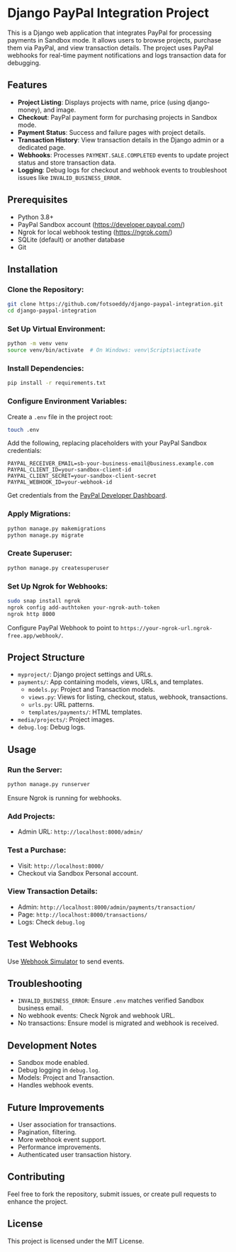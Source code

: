
# Django PayPal Integration Project

This is a Django web application that integrates PayPal for processing payments in Sandbox mode. It allows users to browse projects, purchase them via PayPal, and view transaction details. The project uses PayPal webhooks for real-time payment notifications and logs transaction data for debugging.

## Features

- **Project Listing**: Displays projects with name, price (using django-money), and image.
- **Checkout**: PayPal payment form for purchasing projects in Sandbox mode.
- **Payment Status**: Success and failure pages with project details.
- **Transaction History**: View transaction details in the Django admin or a dedicated page.
- **Webhooks**: Processes `PAYMENT.SALE.COMPLETED` events to update project status and store transaction data.
- **Logging**: Debug logs for checkout and webhook events to troubleshoot issues like `INVALID_BUSINESS_ERROR`.

## Prerequisites

- Python 3.8+
- PayPal Sandbox account (https://developer.paypal.com/)
- Ngrok for local webhook testing (https://ngrok.com/)
- SQLite (default) or another database
- Git

## Installation

### Clone the Repository:

```bash
git clone https://github.com/fotsoeddy/django-paypal-integration.git 
cd django-paypal-integration
```

### Set Up Virtual Environment:

```bash
python -m venv venv
source venv/bin/activate  # On Windows: venv\Scripts\activate
```

### Install Dependencies:

```bash
pip install -r requirements.txt
```

### Configure Environment Variables:

Create a `.env` file in the project root:

```bash
touch .env
```

Add the following, replacing placeholders with your PayPal Sandbox credentials:

```
PAYPAL_RECEIVER_EMAIL=sb-your-business-email@business.example.com
PAYPAL_CLIENT_ID=your-sandbox-client-id
PAYPAL_CLIENT_SECRET=your-sandbox-client-secret
PAYPAL_WEBHOOK_ID=your-webhook-id
```

Get credentials from the [PayPal Developer Dashboard](https://developer.paypal.com/).

### Apply Migrations:

```bash
python manage.py makemigrations
python manage.py migrate
```

### Create Superuser:

```bash
python manage.py createsuperuser
```

### Set Up Ngrok for Webhooks:

```bash
sudo snap install ngrok
ngrok config add-authtoken your-ngrok-auth-token
ngrok http 8000
```

Configure PayPal Webhook to point to `https://your-ngrok-url.ngrok-free.app/webhook/`.

## Project Structure

- `myproject/`: Django project settings and URLs.
- `payments/`: App containing models, views, URLs, and templates.
  - `models.py`: Project and Transaction models.
  - `views.py`: Views for listing, checkout, status, webhook, transactions.
  - `urls.py`: URL patterns.
  - `templates/payments/`: HTML templates.
- `media/projects/`: Project images.
- `debug.log`: Debug logs.

## Usage

### Run the Server:

```bash
python manage.py runserver
```

Ensure Ngrok is running for webhooks.

### Add Projects:

- Admin URL: `http://localhost:8000/admin/`

### Test a Purchase:

- Visit: `http://localhost:8000/`
- Checkout via Sandbox Personal account.

### View Transaction Details:

- Admin: `http://localhost:8000/admin/payments/transaction/`
- Page: `http://localhost:8000/transactions/`
- Logs: Check `debug.log`

## Test Webhooks

Use [Webhook Simulator](https://developer.paypal.com/) to send events.

## Troubleshooting

- `INVALID_BUSINESS_ERROR`: Ensure `.env` matches verified Sandbox business email.
- No webhook events: Check Ngrok and webhook URL.
- No transactions: Ensure model is migrated and webhook is received.

## Development Notes

- Sandbox mode enabled.
- Debug logging in `debug.log`.
- Models: Project and Transaction.
- Handles webhook events.

## Future Improvements

- User association for transactions.
- Pagination, filtering.
- More webhook event support.
- Performance improvements.
- Authenticated user transaction history.

## Contributing

Feel free to fork the repository, submit issues, or create pull requests to enhance the project.

## License

This project is licensed under the MIT License.

